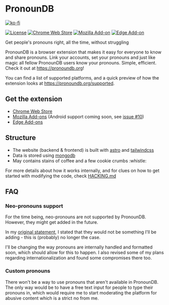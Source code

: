# PronounDB
[![ko-fi](https://www.ko-fi.com/img/githubbutton_sm.svg)](https://ko-fi.com/G2G71TSDF)

[![License](https://img.shields.io/github/license/cyyynthia/pronoundb.org.svg?style=flat-square)](https://github.com/cyyynthia/pronoundb.org/blob/mistress/LICENSE)
[![Chrome Web Store](https://img.shields.io/chrome-web-store/v/nblkbiljcjfemkfjnhoobnojjgjdmknf?logo=google-chrome&logoColor=white&style=flat-square)](https://chrome.google.com/webstore/detail/pronoundb/nblkbiljcjfemkfjnhoobnojjgjdmknf)
[![Mozilla Add-on](https://img.shields.io/amo/v/pronoundb?logo=firefox&logoColor=white&style=flat-square)](https://addons.mozilla.org/firefox/addon/pronoundb)
[![Edge Add-on](https://img.shields.io/badge/dynamic/json?label=edge%20add-on&prefix=v&color=fe7d37&logo=microsoftedge&logoColor=white&style=flat-square&query=%24.version&url=https%3A%2F%2Fmicrosoftedge.microsoft.com%2Faddons%2Fgetproductdetailsbycrxid%2Fjbgjogfdlgjohdacngknlohahhaiaodn)](https://microsoftedge.microsoft.com/addons/detail/jbgjogfdlgjohdacngknlohahhaiaodn)

Get people's pronouns right, all the time, without struggling

PronounDB is a browser extension that makes it easy for everyone to know and share pronouns. Link your accounts, set
your pronouns and just like magic all fellow PronounDB users know your pronouns. Simple, efficient. Check it out at
https://pronoundb.org!

You can find a list of supported platforms, and a quick preview of how the extension looks at
https://pronoundb.org/supported.

## Get the extension
 - [Chrome Web Store](https://chrome.google.com/webstore/detail/pronoundb/nblkbiljcjfemkfjnhoobnojjgjdmknf)
 - [Mozilla Add-ons](https://addons.mozilla.org/firefox/addon/pronoundb)
 (Android support coming soon, see [issue #10](https://github.com/cyyynthia/pronoundb.org/issues/10))
 - [Edge Add-ons](https://microsoftedge.microsoft.com/addons/detail/jbgjogfdlgjohdacngknlohahhaiaodn)

## Structure
 - The website (backend & frontend) is built with [astro](https://astro.build) and [tailwindcss](https://tailwindcss.com)
 - Data is stored using [mongodb](https://mongodb.com)
 - May contains stains of coffee and a few cookie crumbs :whistle:

For more details about how it works internally, and for clues on how to get started with modifying the code, check
[HACKING.md](HACKING.md)

## FAQ
### Neo-pronouns support
For the time being, neo-pronouns are not supported by PronounDB. However, they might get added in the future.

In my [original statement](https://github.com/cyyynthia/pronoundb.org/blob/f8eaea19/README.md#faq), I stated that
they would not be something I'll be adding - this is (probably) no longer the case.

I'll be changing the way pronouns are internally handled and formatted soon, which should allow for this to happen.
I also revised some of my plans regarding internationalization and found some compromises there too.

### Custom pronouns
There won't be a way to use pronouns that aren't available in PronounDB. The only way would be to have a free text
input for people to type their pronouns in, which would require me to start moderating the platform for abusive
content which is a strict no from me.
